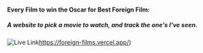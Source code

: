 #### Every Film to win the Oscar for Best Foreign Film:
##### A website to pick a movie to watch, and track the one's I've seen. 

![Live Link](https://foreign-films.vercel.app/)https://foreign-films.vercel.app/)
